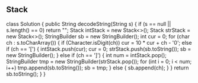 ## Stack
class Solution {
    public String decodeString(String s) {
        if (s == null || s.length() == 0) return "";
        Stack<Integer> intStack = new Stack<>();
        Stack<String> strStack = new Stack<>();
        StringBuilder sb = new StringBuilder();
        int cur = 0;
        for (char ch : s.toCharArray()) {
            if (Character.isDigit(ch))
                cur = 10 * cur + ch - '0';
            else if (ch == '[') {
                intStack.push(cur);
                cur = 0;
                strStack.push(sb.toString());
                sb = new StringBuilder();
            }
            else if (ch == ']') {
                int num = intStack.pop();
                StringBuilder tmp = new StringBuilder(strStack.pop());
                for (int i = 0; i < num; i++)
                    tmp.append(sb.toString());
                sb = tmp;
            }
            else {
                sb.append(ch);
            }
        }
        return sb.toString();
    }
}
```
